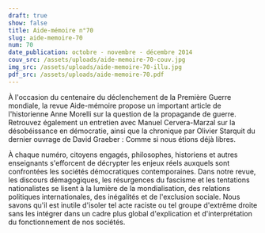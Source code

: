 ```yaml
---
draft: true
show: false
title: Aide-mémoire n°70
slug: aide-memoire-70
num: 70
date_publication: octobre - novembre - décembre 2014
couv_src: /assets/uploads/aide-memoire-70-couv.jpg
img_src: /assets/uploads/aide-memoire-70-illu.jpg
pdf_src: /assets/uploads/aide-memoire-70.pdf
---
```


À l'occasion du centenaire du déclenchement de la Première Guerre mondiale, la revue Aide-mémoire propose un important article de l'historienne Anne Morelli sur la question de la propagande de guerre. Retrouvez également un entretien avec Manuel Cervera-Marzal sur la désobéissance en démocratie, ainsi que la chronique par Olivier Starquit du dernier ouvrage de David Graeber : Comme si nous étions déjà libres.

À chaque numéro, citoyens engagés, philosophes, historiens et autres enseignants s'efforcent de décrypter les enjeux réels auxquels sont confrontées les sociétés démocratiques contemporaines. Dans notre revue, les discours démagogiques, les résurgences du fascisme et les tentations nationalistes se lisent à la lumière de la mondialisation, des relations politiques internationales, des inégalités et de l'exclusion sociale. Nous savons qu'il est inutile d'isoler tel acte raciste ou tel groupe d'extrême droite sans les intégrer dans un cadre plus global d'explication et d'interprétation du fonctionnement de nos sociétés.